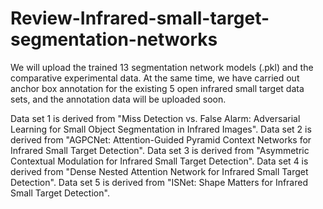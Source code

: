 # Review-Infrared-small-target-segmentation-networks
We will upload the trained 13 segmentation network models (.pkl) and the comparative experimental data.
At the same time, we have carried out anchor box annotation for the existing 5 open infrared small target data sets, and the annotation data will be uploaded soon.

Data set 1 is derived from "Miss Detection vs. False Alarm: Adversarial Learning for Small Object Segmentation in Infrared Images".
Data set 2 is derived from "AGPCNet: Attention-Guided Pyramid Context Networks for Infrared Small Target Detection".
Data set 3 is derived from "Asymmetric Contextual Modulation for Infrared Small Target Detection".
Data set 4 is derived from "Dense Nested Attention Network for Infrared Small Target Detection".
Data set 5 is derived from "ISNet: Shape Matters for Infrared Small Target Detection".
